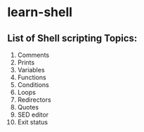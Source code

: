 # learn-shell

List of Shell scripting Topics:
-------------------------------

1. Comments
2. Prints
3. Variables
4. Functions
5. Conditions
6. Loops
7. Redirectors
8. Quotes
9. SED editor
10. Exit status

